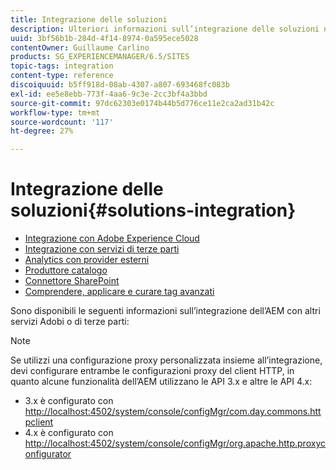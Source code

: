 ```yaml
---
title: Integrazione delle soluzioni
description: Ulteriori informazioni sull’integrazione delle soluzioni nell’AEM.
uuid: 3bf56b1b-284d-4f14-8974-0a595ece5028
contentOwner: Guillaume Carlino
products: SG_EXPERIENCEMANAGER/6.5/SITES
topic-tags: integration
content-type: reference
discoiquuid: b5ff918d-08ab-4307-a807-693468fc083b
exl-id: ee5e8ebb-773f-4aa6-9c3e-2cc3bf4a3bbd
source-git-commit: 97dc62303e0174b44b5d776ce11e2ca2ad31b42c
workflow-type: tm+mt
source-wordcount: '117'
ht-degree: 27%

---
```


# Integrazione delle soluzioni{#solutions-integration}

* [Integrazione con Adobe Experience Cloud](/help/sites-administering/marketing-cloud.md)
* [Integrazione con servizi di terze parti](/help/sites-administering/third-party-services.md)
* [Analytics con provider esterni](/help/sites-administering/external-providers.md)
* [Produttore catalogo](/help/sites-administering/catalog-producer.md)
* [Connettore SharePoint](/help/sites-administering/sharepoint-connector.md)
* [Comprendere, applicare e curare tag avanzati](/help/assets/enhanced-smart-tags.md)

Sono disponibili le seguenti informazioni sull’integrazione dell’AEM con altri servizi Adobi o di terze parti:

>[!NOTE]
>
>Se utilizzi una configurazione proxy personalizzata insieme all’integrazione, devi configurare entrambe le configurazioni proxy del client HTTP, in quanto alcune funzionalità dell’AEM utilizzano le API 3.x e altre le API 4.x:
>
>* 3.x è configurato con [http://localhost:4502/system/console/configMgr/com.day.commons.httpclient](http://localhost:4502/system/console/configMgr/com.day.commons.httpclient)
>* 4.x è configurato con [http://localhost:4502/system/console/configMgr/org.apache.http.proxyconfigurator](http://localhost:4502/system/console/configMgr/org.apache.http.proxyconfigurator)
>

